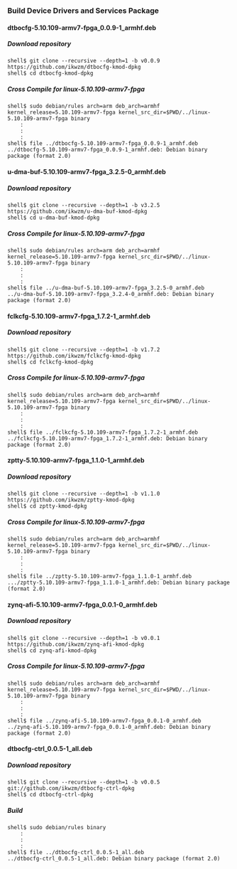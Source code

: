 ### Build Device Drivers and Services Package

#### dtbocfg-5.10.109-armv7-fpga_0.0.9-1_armhf.deb

##### Download repository

```console
shell$ git clone --recursive --depth=1 -b v0.0.9 https://github.com/ikwzm/dtbocfg-kmod-dpkg
shell$ cd dtbocfg-kmod-dpkg
```
##### Cross Compile for linux-5.10.109-armv7-fpga

```console
shell$ sudo debian/rules arch=arm deb_arch=armhf kernel_release=5.10.109-armv7-fpga kernel_src_dir=$PWD/../linux-5.10.109-armv7-fpga binary
    :
    :
    :
shell$ file ../dtbocfg-5.10.109-armv7-fpga_0.0.9-1_armhf.deb 
../dtbocfg-5.10.109-armv7-fpga_0.0.9-1_armhf.deb: Debian binary package (format 2.0)
```

#### u-dma-buf-5.10.109-armv7-fpga_3.2.5-0_armhf.deb 

##### Download repository

```console
shell$ git clone --recursive --depth=1 -b v3.2.5 https://github.com/ikwzm/u-dma-buf-kmod-dpkg
shell$ cd u-dma-buf-kmod-dpkg
```

##### Cross Compile for linux-5.10.109-armv7-fpga

```console
shell$ sudo debian/rules arch=arm deb_arch=armhf kernel_release=5.10.109-armv7-fpga kernel_src_dir=$PWD/../linux-5.10.109-armv7-fpga binary
    :
    :
    :
shell$ file ../u-dma-buf-5.10.109-armv7-fpga_3.2.5-0_armhf.deb 
../u-dma-buf-5.10.109-armv7-fpga_3.2.4-0_armhf.deb: Debian binary package (format 2.0)
```

#### fclkcfg-5.10.109-armv7-fpga_1.7.2-1_armhf.deb

##### Download repository

```console
shell$ git clone --recursive --depth=1 -b v1.7.2 https://github.com/ikwzm/fclkcfg-kmod-dpkg
shell$ cd fclkcfg-kmod-dpkg
```

##### Cross Compile for linux-5.10.109-armv7-fpga

```console
shell$ sudo debian/rules arch=arm deb_arch=armhf kernel_release=5.10.109-armv7-fpga kernel_src_dir=$PWD/../linux-5.10.109-armv7-fpga binary
    :
    :
    :
shell$ file ../fclkcfg-5.10.109-armv7-fpga_1.7.2-1_armhf.deb 
../fclkcfg-5.10.109-armv7-fpga_1.7.2-1_armhf.deb: Debian binary package (format 2.0)
```

#### zptty-5.10.109-armv7-fpga_1.1.0-1_armhf.deb

##### Download repository

```console
shell$ git clone --recursive --depth=1 -b v1.1.0 https://github.com/ikwzm/zptty-kmod-dpkg
shell$ cd zptty-kmod-dpkg
```

##### Cross Compile for linux-5.10.109-armv7-fpga

```console
shell$ sudo debian/rules arch=arm deb_arch=armhf kernel_release=5.10.109-armv7-fpga kernel_src_dir=$PWD/../linux-5.10.109-armv7-fpga binary
    :
    :
    :
shell$ file ../zptty-5.10.109-armv7-fpga_1.1.0-1_armhf.deb
.../zptty-5.10.109-armv7-fpga_1.1.0-1_armhf.deb: Debian binary package (format 2.0)
```

#### zynq-afi-5.10.109-armv7-fpga_0.0.1-0_armhf.deb

##### Download repository

```console
shell$ git clone --recursive --depth=1 -b v0.0.1 https://github.com/ikwzm/zynq-afi-kmod-dpkg
shell$ cd zynq-afi-kmod-dpkg
```
##### Cross Compile for linux-5.10.109-armv7-fpga

```console
shell$ sudo debian/rules arch=arm deb_arch=armhf kernel_release=5.10.109-armv7-fpga kernel_src_dir=$PWD/../linux-5.10.109-armv7-fpga binary
    :
    :
    :
shell$ file ../zynq-afi-5.10.109-armv7-fpga_0.0.1-0_armhf.deb 
../zynq-afi-5.10.109-armv7-fpga_0.0.1-0_armhf.deb: Debian binary package (format 2.0)
```

#### dtbocfg-ctrl_0.0.5-1_all.deb

##### Download repository

```console
shell$ git clone --recursive --depth=1 -b v0.0.5 git://github.com/ikwzm/dtbocfg-ctrl-dpkg
shell$ cd dtbocfg-ctrl-dpkg
```

##### Build

```console
shell$ sudo debian/rules binary
    :
    :
    :
shell$ file ../dtbocfg-ctrl_0.0.5-1_all.deb 
../dtbocfg-ctrl_0.0.5-1_all.deb: Debian binary package (format 2.0)
```

